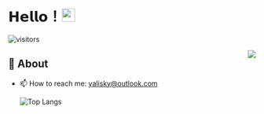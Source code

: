 # 𝗛𝗲𝗹𝗹𝗼！<img src="https://user-images.githubusercontent.com/5679180/79618120-0daffb80-80be-11ea-819e-d2b0fa904d07.gif" width="27px"> 


![visitors](https://visitor-badge.laobi.icu/badge?page_id=mafqla)

<img align="right" src="https://github-readme-stats.vercel.app/api?username=mafqla&show_icons=true&hide_border=true">




## 🧐 About

- 📫 How to reach me: yalisky@outlook.com

  ![Top Langs](https://github-readme-stats.vercel.app/api/top-langs/?username=mafqla&layout=compact)


